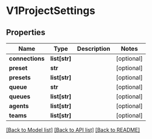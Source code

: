 # V1ProjectSettings

## Properties
Name | Type | Description | Notes
------------ | ------------- | ------------- | -------------
**connections** | **list[str]** |  | [optional] 
**preset** | **str** |  | [optional] 
**presets** | **list[str]** |  | [optional] 
**queue** | **str** |  | [optional] 
**queues** | **list[str]** |  | [optional] 
**agents** | **list[str]** |  | [optional] 
**teams** | **list[str]** |  | [optional] 

[[Back to Model list]](../README.md#documentation-for-models) [[Back to API list]](../README.md#documentation-for-api-endpoints) [[Back to README]](../README.md)


